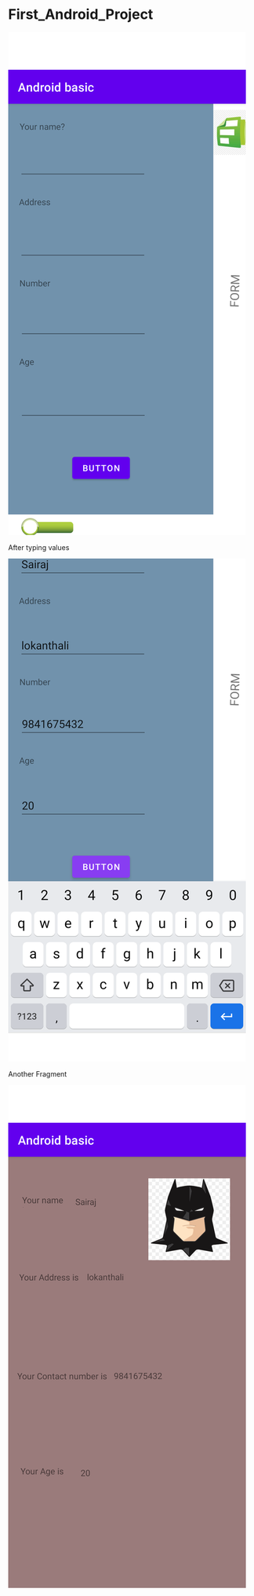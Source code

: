 # First_Android_Project
![](Screenshot_1625819051.png)

After typing values

![](Screenshot_1625819205.png)

Another Fragment

![](Screenshot_1625819210.png)
